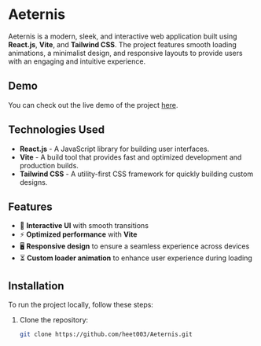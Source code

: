 # Aeternis

Aeternis is a modern, sleek, and interactive web application built using **React.js**, **Vite**, and **Tailwind CSS**. The project features smooth loading animations, a minimalist design, and responsive layouts to provide users with an engaging and intuitive experience.

## Demo

You can check out the live demo of the project [here](#).

## Technologies Used

- **React.js** - A JavaScript library for building user interfaces.
- **Vite** - A build tool that provides fast and optimized development and production builds.
- **Tailwind CSS** - A utility-first CSS framework for quickly building custom designs.

## Features

- 🎨 **Interactive UI** with smooth transitions
- ⚡ **Optimized performance** with **Vite**
- 🖥️ **Responsive design** to ensure a seamless experience across devices
- ⏳ **Custom loader animation** to enhance user experience during loading

## Installation

To run the project locally, follow these steps:

1. Clone the repository:
   ```bash
   git clone https://github.com/heet003/Aeternis.git
